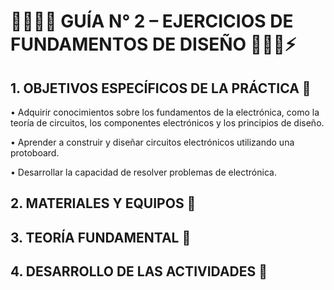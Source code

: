 # **🧑🏻‍🔬🔌 GUÍA N° 2 – EJERCICIOS DE FUNDAMENTOS DE DISEÑO 👩🏻‍🔬⚡** 

##  **1.	OBJETIVOS ESPECÍFICOS DE LA PRÁCTICA 🔎**

•	Adquirir conocimientos sobre los fundamentos de la electrónica, como la teoría de circuitos, los componentes electrónicos y los principios de diseño.

•	Aprender a construir y diseñar circuitos electrónicos utilizando una protoboard.

•	Desarrollar la capacidad de resolver problemas de electrónica.

##  **2.	MATERIALES Y EQUIPOS 🔎**
##  **3.  TEORÍA FUNDAMENTAL 🔎**
##  **4.	DESARROLLO DE LAS ACTIVIDADES 🔎**

